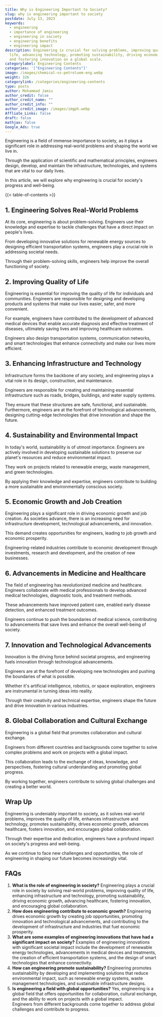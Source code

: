 ```yaml
---
title: Why is Engineering Important to Society?
slug: why is engineering important to society
postdate: July 13, 2023
keywords:
  - engineering
  - importance of engineering
  - engineering in society
  - engineering benefits
  - engineering impact
description: Engineering is crucial for solving problems, improving quality of
  life, advancing technology, promoting sustainability, driving economic growth,
  and fostering innovation on a global scale.
categorylabel: Engineering Contents
categories: '["Engineering Contents"]'
image: /images/chemical-vs-petroluem-eng.webp
weight: 326
categorylink: /categories/engineering-contents
type: posts
author: Mohammad Jamiu
author_credit: false
author_credit_name: ""
author_credit_info: ""
author_credit_image: /images/imgph.webp
Affliate_Links: false
draft: false
mathjax: false
Google_Ads: true
---
```

Engineering is a field of immense importance to society, as it plays a significant role in addressing real-world problems and shaping the world we live in. 

Through the application of scientific and mathematical principles, engineers design, develop, and maintain the infrastructure, technologies, and systems that are vital to our daily lives. 

In this article, we will explore why engineering is crucial for society's progress and well-being.

{{< table-of-contents >}}

## **1. Engineering Solves Real-World Problems**

At its core, engineering is about problem-solving. Engineers use their knowledge and expertise to tackle challenges that have a direct impact on people's lives. 

From developing innovative solutions for renewable energy sources to designing efficient transportation systems, engineers play a crucial role in addressing societal needs. 

Through their problem-solving skills, engineers help improve the overall functioning of society.

## **2. Improving Quality of Life**

Engineering is essential for improving the quality of life for individuals and communities. Engineers are responsible for designing and developing products and systems that make our lives easier, safer, and more convenient. 

For example, engineers have contributed to the development of advanced medical devices that enable accurate diagnosis and effective treatment of diseases, ultimately saving lives and improving healthcare outcomes. 

Engineers also design transportation systems, communication networks, and smart technologies that enhance connectivity and make our lives more efficient.

## **3. Enhancing Infrastructure and Technology**

Infrastructure forms the backbone of any society, and engineering plays a vital role in its design, construction, and maintenance. 

Engineers are responsible for creating and maintaining essential infrastructure such as roads, bridges, buildings, and water supply systems. 

They ensure that these structures are safe, functional, and sustainable. Furthermore, engineers are at the forefront of technological advancements, designing cutting-edge technologies that drive innovation and shape the future.

## **4. Sustainability and Environmental Impact**

In today's world, sustainability is of utmost importance. Engineers are actively involved in developing sustainable solutions to preserve our planet's resources and reduce environmental impact. 

They work on projects related to renewable energy, waste management, and green technologies. 

By applying their knowledge and expertise, engineers contribute to building a more sustainable and environmentally conscious society.

## **5. Economic Growth and Job Creation**

Engineering plays a significant role in driving economic growth and job creation. As societies advance, there is an increasing need for infrastructure development, technological advancements, and innovation. 

This demand creates opportunities for engineers, leading to job growth and economic prosperity. 

Engineering-related industries contribute to economic development through investments, research and development, and the creation of new businesses.

## **6. Advancements in Medicine and Healthcare**

The field of engineering has revolutionized medicine and healthcare. Engineers collaborate with medical professionals to develop advanced medical technologies, diagnostic tools, and treatment methods. 

These advancements have improved patient care, enabled early disease detection, and enhanced treatment outcomes. 

Engineers continue to push the boundaries of medical science, contributing to advancements that save lives and enhance the overall well-being of society.

## **7. Innovation and Technological Advancements**

Innovation is the driving force behind societal progress, and engineering fuels innovation through technological advancements. 

Engineers are at the forefront of developing new technologies and pushing the boundaries of what is possible. 

Whether it's artificial intelligence, robotics, or space exploration, engineers are instrumental in turning ideas into reality. 

Through their creativity and technical expertise, engineers shape the future and drive innovation in various industries.

## **8. Global Collaboration and Cultural Exchange**

Engineering is a global field that promotes collaboration and cultural exchange. 

Engineers from different countries and backgrounds come together to solve complex problems and work on projects with a global impact. 

This collaboration leads to the exchange of ideas, knowledge, and perspectives, fostering cultural understanding and promoting global progress. 

By working together, engineers contribute to solving global challenges and creating a better world.

## **Wrap Up**

Engineering is undeniably important to society, as it solves real-world problems, improves the quality of life, enhances infrastructure and technology, promotes sustainability, drives economic growth, advances healthcare, fosters innovation, and encourages global collaboration. 

Through their expertise and dedication, engineers have a profound impact on society's progress and well-being. 

As we continue to face new challenges and opportunities, the role of engineering in shaping our future becomes increasingly vital.

## **FAQs**

1. **What is the role of engineering in society?** Engineering plays a crucial role in society by solving real-world problems, improving quality of life, enhancing infrastructure and technology, promoting sustainability, driving economic growth, advancing healthcare, fostering innovation, and encouraging global collaboration.
2. **How does engineering contribute to economic growth?** Engineering drives economic growth by creating job opportunities, promoting innovation and technological advancements, and contributing to the development of infrastructure and industries that fuel economic prosperity.
3. **What are some examples of engineering innovations that have had a significant impact on society?** Examples of engineering innovations with significant societal impact include the development of renewable energy technologies, advancements in medical devices and treatments, the creation of efficient transportation systems, and the design of smart technologies that enhance connectivity.
4. **How can engineering promote sustainability?** Engineering promotes sustainability by developing and implementing solutions that reduce environmental impact, such as renewable energy systems, waste management technologies, and sustainable infrastructure designs.
5. **Is engineering a field with global opportunities?** Yes, engineering is a global field that offers opportunities for collaboration, cultural exchange, and the ability to work on projects with a global impact. \
   Engineers from different backgrounds come together to address global challenges and contribute to progress.
